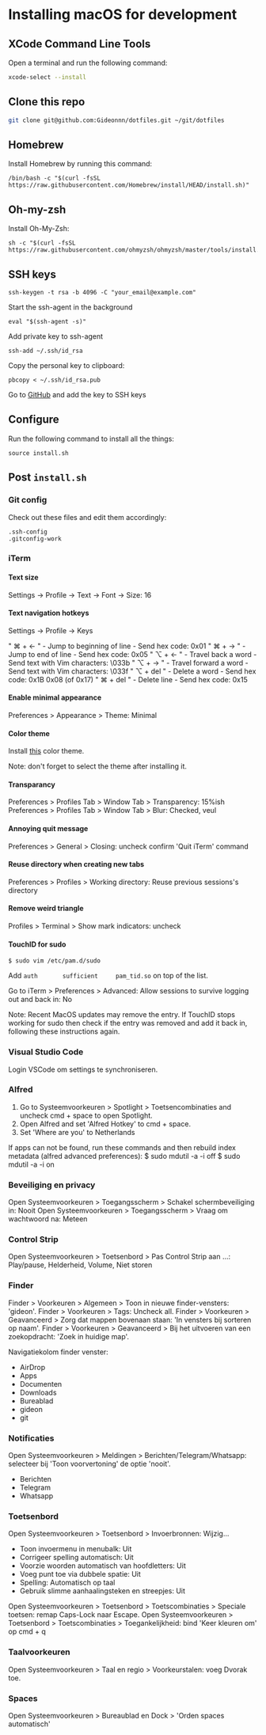# Installing macOS for development

## XCode Command Line Tools

Open a terminal and run the following command:

```bash
xcode-select --install
```

## Clone this repo

```bash
git clone git@github.com:Gideonnn/dotfiles.git ~/git/dotfiles
```

## Homebrew

Install Homebrew by running this command:

```
/bin/bash -c "$(curl -fsSL https://raw.githubusercontent.com/Homebrew/install/HEAD/install.sh)"
```

## Oh-my-zsh

Install Oh-My-Zsh:

```
sh -c "$(curl -fsSL https://raw.githubusercontent.com/ohmyzsh/ohmyzsh/master/tools/install.sh)"
```

## SSH keys

```
ssh-keygen -t rsa -b 4096 -C "your_email@example.com"
```

Start the ssh-agent in the background

```
eval "$(ssh-agent -s)"
```

Add private key to ssh-agent

```
ssh-add ~/.ssh/id_rsa
```

Copy the personal key to clipboard:

```
pbcopy < ~/.ssh/id_rsa.pub
```

Go to [GitHub](https://github.com/settings/keys) and add the key to SSH keys

## Configure

Run the following command to install all the things:

```
source install.sh
```

## Post `install.sh`

### Git config

Check out these files and edit them accordingly:

```
.ssh-config
.gitconfig-work
```

### iTerm

#### Text size

Settings -> Profile -> Text -> Font -> Size: 16

#### Text navigation hotkeys

Settings -> Profile -> Keys

" ⌘ + ← " - Jump to beginning of line - Send hex code: 0x01
" ⌘ + → " - Jump to end of line - Send hex code: 0x05
" ⌥ + ← " - Travel back a word - Send text with Vim characters: \033b
" ⌥ + → " - Travel forward a word - Send text with Vim characters: \033f
" ⌥ + del " - Delete a word - Send hex code: 0x1B 0x08 (of 0x17)
" ⌘ + del " - Delete line - Send hex code: 0x15

#### Enable minimal appearance

Preferences > Appearance > Theme: Minimal

#### Color theme

Install [this](https://raw.githubusercontent.com/sindresorhus/iterm2-snazzy/master/Snazzy.itermcolors) color theme.

Note: don't forget to select the theme after installing it.

#### Transparancy

Preferences > Profiles Tab > Window Tab > Transparency: 15%ish
Preferences > Profiles Tab > Window Tab > Blur: Checked, veul

#### Annoying quit message

Preferences > General > Closing: uncheck confirm 'Quit iTerm' command

#### Reuse directory when creating new tabs

Preferences > Profiles > Working directory: Reuse previous sessions's directory

#### Remove weird triangle

Profiles > Terminal > Show mark indicators: uncheck

#### TouchID for sudo

```
$ sudo vim /etc/pam.d/sudo
```

Add `auth       sufficient     pam_tid.so` on top of the list.

Go to iTerm > Preferences > Advanced: Allow sessions to survive logging out and back in: No

Note: Recent MacOS updates may remove the entry. If TouchID stops working for sudo then check if the entry was removed and add it back in, following these instructions again.

### Visual Studio Code

Login VSCode om settings te synchroniseren.

### Alfred

1. Go to Systeemvoorkeuren > Spotlight > Toetsencombinaties and uncheck cmd + space to open Spotlight.
2. Open Alfred and set 'Alfred Hotkey' to cmd + space.
3. Set 'Where are you' to Netherlands

If apps can not be found, run these commands and then rebuild index metadata (alfred advanced preferences):
$ sudo mdutil -a -i off
$ sudo mdutil -a -i on

### Beveiliging en privacy

Open Systeemvoorkeuren > Toegangsscherm > Schakel schermbeveiliging in: Nooit
Open Systeemvoorkeuren > Toegangsscherm > Vraag om wachtwoord na: Meteen

### Control Strip

Open Systeemvoorkeuren > Toetsenbord > Pas Control Strip aan ...: Play/pause, Helderheid, Volume, Niet storen

### Finder

Finder > Voorkeuren > Algemeen > Toon in nieuwe finder-vensters: 'gideon'.
Finder > Voorkeuren > Tags: Uncheck all.
Finder > Voorkeuren > Geavanceerd > Zorg dat mappen bovenaan staan: 'In vensters bij sorteren op naam'.
Finder > Voorkeuren > Geavanceerd > Bij het uitvoeren van een zoekopdracht: 'Zoek in huidige map'.

Navigatiekolom finder venster:

- AirDrop
- Apps
- Documenten
- Downloads
- Bureablad
- gideon
- git

### Notificaties

Open Systeemvoorkeuren > Meldingen > Berichten/Telegram/Whatsapp: selecteer bij 'Toon voorvertoning' de optie 'nooit'.

- Berichten
- Telegram
- Whatsapp

### Toetsenbord

Open Systeemvoorkeuren > Toetsenbord > Invoerbronnen: Wijzig...

- Toon invoermenu in menubalk: Uit
- Corrigeer spelling automatisch: Uit
- Voorzie woorden automatisch van hoofdletters: Uit
- Voeg punt toe via dubbele spatie: Uit
- Spelling: Automatisch op taal
- Gebruik slimme aanhaalingsteken en streepjes: Uit

Open Systeemvoorkeuren > Toetsenbord > Toetscombinaties > Speciale toetsen: remap Caps-Lock naar Escape.
Open Systeemvoorkeuren > Toetsenbord > Toetscombinaties > Toegankelijkheid: bind 'Keer kleuren om' op cmd + q

### Taalvoorkeuren

Open Systeemvoorkeuren > Taal en regio > Voorkeurstalen: voeg Dvorak toe.

### Spaces

Open Systeemvoorkeuren > Bureaublad en Dock > 'Orden spaces automatisch'
